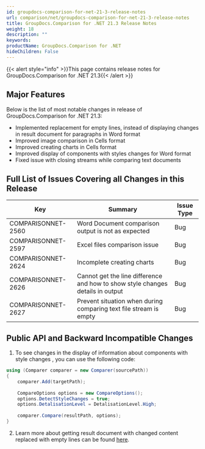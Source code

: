```yaml
---
id: groupdocs-comparison-for-net-21-3-release-notes
url: comparison/net/groupdocs-comparison-for-net-21-3-release-notes
title: GroupDocs.Comparison for .NET 21.3 Release Notes
weight: 18
description: ""
keywords: 
productName: GroupDocs.Comparison for .NET
hideChildren: False
---
```

{{< alert style="info" >}}This page contains release notes for GroupDocs.Comparison for .NET 21.3{{< /alert >}}

## Major Features

Below is the list of most notable changes in release of GroupDocs.Comparison for .NET 21.3:

*   Implemented replacement for empty lines, instead of displaying changes in result document for paragraphs in Word format
*   Improved image comparison in Cells format
*   Improved creating charts in Cells format
*   Improved display of components with styles changes for Word format
*   Fixed issue with closing streams while comparing text documents

## Full List of Issues Covering all Changes in this Release

| Key | Summary | Issue Type |
| --- | --- | --- |
| COMPARISONNET-2560 | Word Document comparison output is not as expected | Bug |
| COMPARISONNET-2597 | Excel files comparison issue | Bug |
| COMPARISONNET-2624 | Incomplete creating charts | Bug |
| COMPARISONNET-2626 | Cannot get the line difference and how to show style changes details in output | Bug |
| COMPARISONNET-2627 | Prevent situation when during comparing text file stream is empty | Bug |


## Public API and Backward Incompatible Changes

1.  To see changes in the display of information about components with style changes , you can use the following code:

```csharp
using (Comparer comparer = new Comparer(sourcePath))
{
    comparer.Add(targetPath);
 
    CompareOptions options = new CompareOptions();
    options.DetectStyleChanges = true;
    options.DetalisationLevel = DetalisationLevel.High;
      
    comparer.Compare(resultPath, options);
}
```

2. Learn more about getting result document with changed content replaced with empty lines can be found [here](https://docs.groupdocs.com/comparison/net/show-gap-lines/).
